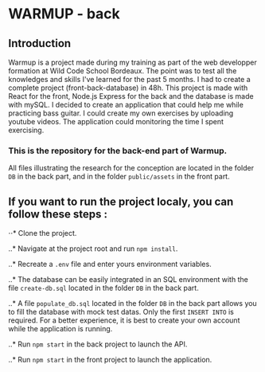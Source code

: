 # WARMUP - back

## Introduction
Warmup is a project made during my training as part of the web developper formation at Wild Code School Bordeaux. The point was to test all the knowledges and skills I've learned for the past 5 months. I had to create a complete project (front-back-database) in 48h. This project is made with React for the front, Node.js Express for the back and the database is made with mySQL. 
I decided to create an application that could help me while practicing bass guitar. I could create my own exercises by uploading youtube videos. The application could monitoring the time I spent exercising.

### This is the repository for the back-end part of Warmup.

All files illustrating the research for the conception are located in the folder `DB` in the back part, and in the folder `public/assets` in the front part.

## If you want to run the project localy, you can follow these steps :

⋅⋅* Clone the project.

..* Navigate at the project root and run `npm install`.

..* Recreate a `.env` file and enter yours environment variables.

..* The database can be easily integrated in an SQL environment with the file `create-db.sql` located in the folder `DB` in the back part.

..* A file `populate_db.sql` located in the folder `DB` in the back part allows you to fill the database with mock test datas. Only the first `INSERT INTO` is required. For a better experience, it is best to create your own account while the application is running.

..* Run `npm start` in the back project to launch the API.

..* Run `npm start` in the front project to launch the application.
